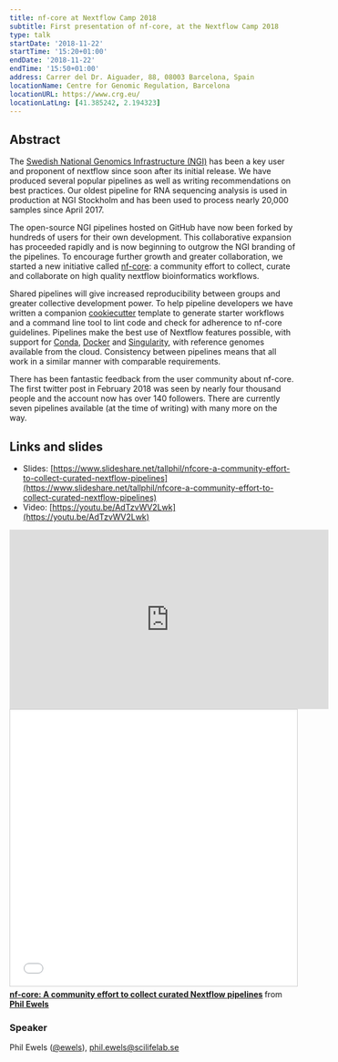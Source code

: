 ```yaml
---
title: nf-core at Nextflow Camp 2018
subtitle: First presentation of nf-core, at the Nextflow Camp 2018
type: talk
startDate: '2018-11-22'
startTime: '15:20+01:00'
endDate: '2018-11-22'
endTime: '15:50+01:00'
address: Carrer del Dr. Aiguader, 88, 08003 Barcelona, Spain
locationName: Centre for Genomic Regulation, Barcelona
locationURL: https://www.crg.eu/
locationLatLng: [41.385242, 2.194323]
---
```


## Abstract

The [Swedish National Genomics Infrastructure (NGI)](https://ngisweden.scilifelab.se/) has been a key user and proponent of nextflow since soon after its initial release. We have produced several popular pipelines as well as writing recommendations on best practices. Our oldest pipeline for RNA sequencing analysis is used in production at NGI Stockholm and has been used to process nearly 20,000 samples since April 2017.

The open-source NGI pipelines hosted on GitHub have now been forked by hundreds of users for their own development. This collaborative expansion has proceeded rapidly and is now beginning to outgrow the NGI branding of the pipelines. To encourage further growth and greater collaboration, we started a new initiative called [nf-core](http://nf-co.re/): a community effort to collect, curate and collaborate on high quality nextflow bioinformatics workflows.

Shared pipelines will give increased reproducibility between groups and greater collective development power. To help pipeline developers we have written a companion [cookiecutter](https://cookiecutter.readthedocs.io/en/latest/) template to generate starter workflows and a command line tool to lint code and check for adherence to nf-core guidelines. Pipelines make the best use of Nextflow features possible, with support for [Conda](https://conda.io/), [Docker](https://www.docker.com/) and [Singularity](https://www.sylabs.io/singularity/), with reference genomes available from the cloud. Consistency between pipelines means that all work in a similar manner with comparable requirements.

There has been fantastic feedback from the user community about nf-core. The first twitter post in February 2018 was seen by nearly four thousand people and the account now has over 140 followers. There are currently seven pipelines available (at the time of writing) with many more on the way.

## Links and slides

<!-- * Event page: [https://www.nextflow.io/nfhack/2018/phil.html](https://www.nextflow.io/nfcamp/2018/phil.html) -->

- Slides: [https://www.slideshare.net/tallphil/nfcore-a-community-effort-to-collect-curated-nextflow-pipelines](https://www.slideshare.net/tallphil/nfcore-a-community-effort-to-collect-curated-nextflow-pipelines)
- Video: [https://youtu.be/AdTzvWV2Lwk](https://youtu.be/AdTzvWV2Lwk)

<div class="row">
    <div class="col-md-6">
        <iframe width="560" height="315" src="https://www.youtube.com/embed/AdTzvWV2Lwk" frameborder="0" allow="accelerometer; autoplay; encrypted-media; gyroscope; picture-in-picture" allowfullscreen></iframe>
    </div>
    <div class="col-md-6">
        <iframe src="//www.slideshare.net/slideshow/embed_code/key/8B13VAydEREcZE" width="595" height="485" frameborder="0" marginwidth="0" marginheight="0" scrolling="no" style="border:1px solid #CCC; border-width:1px; margin-bottom:5px; max-width: 100%;" allowfullscreen> </iframe>
        <div style="margin-bottom:5px"> <strong> <a href="//www.slideshare.net/tallphil/nfcore-a-community-effort-to-collect-curated-nextflow-pipelines" title="nf-core: A community effort to collect curated Nextflow pipelines" target="_blank">nf-core: A community effort to collect curated Nextflow pipelines</a> </strong> from <strong><a href="https://www.slideshare.net/tallphil" target="_blank">Phil Ewels</a></strong> </div>
    </div>
</div>

### Speaker

Phil Ewels ([@ewels](https://github.com/ewels)), [phil.ewels@scilifelab.se](mailto:phil.ewels@scilifelab.se)
